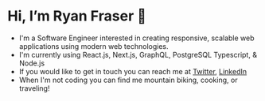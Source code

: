 # Hi, I’m Ryan Fraser 👋
- I'm a Software Engineer interested in creating responsive, scalable web applications using modern web technologies.
- I'm currently using React.js, Next.js, GraphQL, PostgreSQL Typescript, & Node.js
- If you would like to get in touch you can reach me at [Twitter](https://twitter.com/ryan3738), [LinkedIn](https://www.linkedin.com/in/ryan-fraser-3052515/)
- When I'm not coding you can find me mountain biking, cooking, or traveling!
